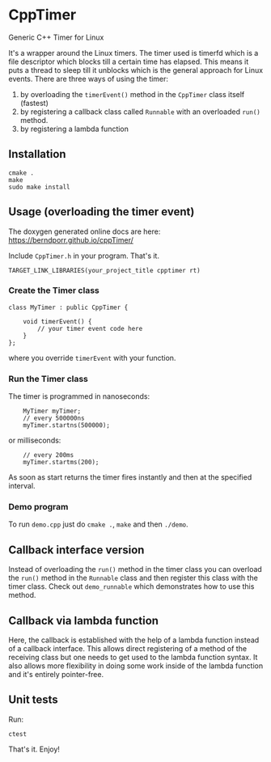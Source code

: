 # CppTimer
Generic C++ Timer for Linux

It's a wrapper around the Linux timers. The timer used is timerfd
which is a file descriptor which blocks till a certain time has
elapsed. This means it puts a thread to sleep till it unblocks
which is the general approach for Linux events.
There are three ways of using
the timer: 
 1. by overloading the `timerEvent()` method in the `CppTimer` class itself (fastest)
 2. by registering a callback class called `Runnable` with an overloaded `run()` method.
 3. by registering a lambda function

## Installation
```
cmake .
make
sudo make install
```

## Usage (overloading the timer event)
The doxygen generated online docs are here: https://berndporr.github.io/cppTimer/

Include `CppTimer.h` in your program. That's it.
```
TARGET_LINK_LIBRARIES(your_project_title cpptimer rt)
```

### Create the Timer class
```
class MyTimer : public CppTimer {

	void timerEvent() {
		// your timer event code here
	}
};
```
where you override `timerEvent` with your function.

### Run the Timer class
The timer is programmed in nanoseconds:
```
	MyTimer myTimer;
	// every 500000ns
	myTimer.startns(500000);
```
or milliseconds:
```
	// every 200ms
	myTimer.startms(200);
```
As soon as start returns the timer fires instantly and
then at the specified interval.

### Demo program

To run `demo.cpp` just do `cmake .`, `make` and then `./demo`.

## Callback interface version

Instead of overloading the `run()` method in the timer class you can
overload the `run()` method in the `Runnable` class and then register
this class with the timer class.  Check out `demo_runnable` which
demonstrates how to use this method.

## Callback via lambda function

Here, the callback is established with the help of a lambda function
instead of a callback interface. This allows direct registering
of a method of the receiving class but one needs to get used to the
lambda function syntax. It also allows more flexibility in doing
some work inside of the lambda function and it's entirely pointer-free.

## Unit tests

Run:

```
ctest
```


That's it. Enjoy!
